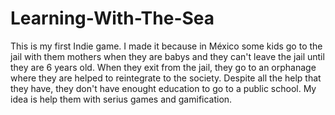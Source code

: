 # Learning-With-The-Sea
This is my first Indie game. I made it because in México some kids go to the jail with them mothers when they are babys and they can't leave the jail until they are 6 years old. When they exit from the jail, they go to an orphanage where they are helped to reintegrate to the society. Despite all the help that they have, they don't have enought education to go to a public school. My idea is help them with serius games and gamification.

